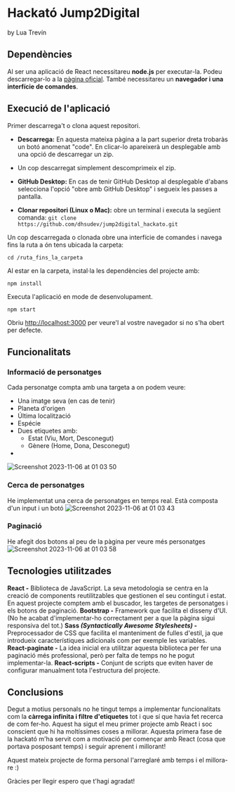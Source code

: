 
# Hackató Jump2Digital
by Lua Trevín

## Dependències
Al ser una aplicació de React necessitareu **node.js** per executar-la. Podeu descarregar-lo a la [pàgina oficial](https://nodejs.org/en).
També necessitareu un **navegador i una interfície de comandes**.
## Execució de l'aplicació
Primer descarrega't o clona aquest repositori.

 - **Descarrega:** En aquesta mateixa pàgina a la part superior dreta trobaràs un botó anomenat "code". En clicar-lo apareixerà un desplegable amb una opció de descarregar un zip.
 - Un cop descarregat simplement descomprimeix el zip.
 -  **GitHub Desktop:** En cas de tenir GitHub Desktop al desplegable d'abans selecciona l'opció "obre amb GitHub Desktop" i segueix les passes a pantalla.
 
 - **Clonar repositori (Linux o Mac):** obre un terminal i executa la següent comanda:
	 `git clone https://github.com/dhsudev/jump2digital_hackato.git`

Un cop descarregada o clonada obre una interfície de comandes i navega fins la ruta a ón tens ubicada la carpeta:

    cd /ruta_fins_la_carpeta

Al estar en la carpeta, instal·la les dependències del projecte amb:

    npm install

Executa l'aplicació en mode de desenvolupament.

    npm start

Obriu [http://localhost:3000](http://localhost:3000) per veure'l al vostre navegador si no s'ha obert per defecte.


## Funcionalitats
### Informació de personatges
Cada personatge compta amb una targeta a on podem veure:
 - Una imatge seva (en cas de tenir)
 - Planeta d'origen
 - Última localització
 - Espécie
 - Dues etiquetes amb:
	 - Estat (Viu, Mort, Desconegut)
	 - Gènere (Home, Dona, Desconegut)
  - 
![Screenshot 2023-11-06 at 01 03 50](https://github.com/dhsudev/jump2digital_hackato/assets/74731906/74372ecb-6c7b-4cc6-8c40-d1a873f0ddcf)

### Cerca de personatges
He implementat una cerca de personatges en temps real. Està composta d'un input i un botó
![Screenshot 2023-11-06 at 01 03 43](https://github.com/dhsudev/jump2digital_hackato/assets/74731906/f91761f3-d7f5-4930-9304-f598e25b87c4)

### Paginació
He afegit dos botons al peu de la pàgina per veure més personatges
![Screenshot 2023-11-06 at 01 03 58](https://github.com/dhsudev/jump2digital_hackato/assets/74731906/6a310612-3dc9-4e82-81f4-fc94703fd612)

## Tecnologies utilitzades
**React -** Biblioteca de JavaScript. La seva metodologia se centra en la creació de components reutilitzables que gestionen el seu contingut i estat. En aquest projecte comptem amb el buscador, les targetes de personatges i els botons de paginació.
**Bootstrap -** Framework que facilita el disseny d'UI. 
(No he acabat d'implementar-ho correctament per a que la pàgina sigui responsiva del tot.)
**Sass *(Syntactically Awesome Stylesheets)* -** Preprocessador de CSS que facilita el manteniment de fulles d'estil, ja que introdueix característiques adicionals com per exemple les variables.
**React-paginate -** La idea inicial era utilitzar aquesta biblioteca per fer una paginació més professional, però per falta de temps no he pogut implementar-la.
**React-scripts -** Conjunt de scripts que eviten haver de  configurar manualment tota l'estructura del projecte.
## Conclusions
Degut a motius personals no he tingut temps a implementar funcionalitats com la **càrrega infinita i filtre d'etiquetes** tot i que sí que havia fet recerca de com fer-ho. 
Aquest ha sigut el meu primer projecte amb React i soc conscient que hi ha moltíssimes coses a millorar.
Aquesta primera fase de la hackató m'ha servit com a motivació per començar amb React  (cosa que portava posposant temps) i seguir aprenent i millorant!

Aquest mateix projecte de forma personal l'arreglaré amb temps i el millora-re :)

Gràcies per llegir espero que t'hagi agradat!



